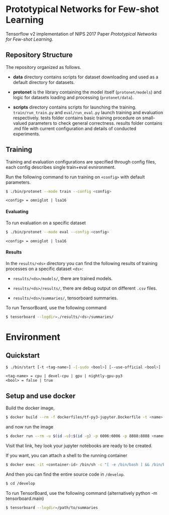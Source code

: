 # Prototypical Networks for Few-shot Learning

Tensorflow v2 implementation of NIPS 2017 Paper _Prototypical Networks for Few-shot Learning_.

## Repository Structure
The repository organized as follows. 

- **data** directory contains scripts for dataset downloading and used as a default directory for datasets.

- **protonet** is the library containing the model itself (`protonet/models`) and logic for datasets loading and processing (`protonet/data`). 

- **scripts** directory contains scripts for launching the training. `train/run_train.py` and `eval/run_eval.py` launch training and evaluation respectively. tests folder contains basic training procedure on small-valued parameters to check general correctness. results folder contains .md file with current configuration and details of conducted experiments.

## Training

Training and evaluation configurations are specified through config files, each config describes single train+eval evnironment.

Run the following command to run training on `<config>` with default parameters.

```sh
$ ./bin/protonet --mode train --config <config>
```

`<config> = omniglot | lsa16`

#### Evaluating

To run evaluation on a specific dataset

```sh
$ ./bin/protonet --mode eval --config <config>
```

`<config> = omniglot | lsa16`

#### Results

In the `results/<ds>` directory you can find the following results of training processes on a specific dataset `<ds>`:

-  `results/<ds>/models/`, there are trained models.

-  `results/<ds>/results/`, there are debug output on different `.csv` files.

-  `results/<ds>/summaries/`, tensorboard summaries.

To run TensorBoard, use the following command 

```sh
$ tensorboard --logdir=./results/<ds>/summaries/
```

# Environment

## Quickstart

```sh
$ ./bin/start [-t <tag-name>] -[-sudo <bool>] [--use-official <bool>]
```

```
<tag-name> = cpu | devel-cpu | gpu | nightly-gpu-py3
<bool> = false | true
```

## Setup and use docker

Build the docker image,

```sh
$ docker build --rm -f dockerfiles/tf-py3-jupyter.Dockerfile -t <name>:latest .
```

and now run the image

```sh
$ docker run --rm -u $(id -u):$(id -g) -p 6006:6006 -p 8888:8888 <name>:latest
```

Visit that link, hey look your jupyter notebooks are ready to be created.

If you want, you can attach a shell to the running container

```sh
$ docker exec -it <container-id> /bin/sh -c "[ -e /bin/bash ] && /bin/bash || /bin/sh"
```

And then you can find the entire source code in `/develop`.

```sh
$ cd /develop
```

To run TensorBoard, use the following command (alternatively python -m tensorboard.main)

```sh
$ tensorboard --logdir=/path/to/summaries
```